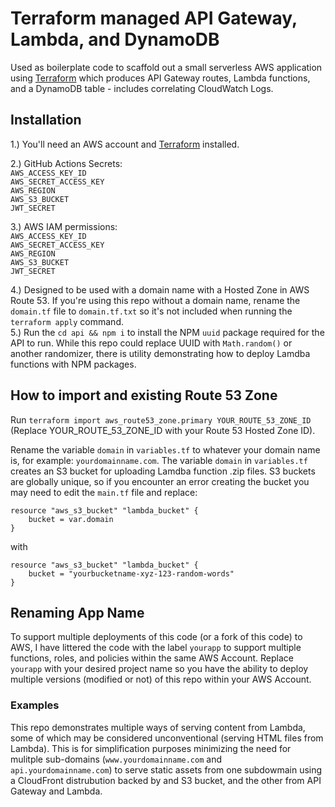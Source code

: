 # Terraform managed API Gateway, Lambda, and DynamoDB

Used as boilerplate code to scaffold out a small serverless AWS application using [Terraform](https://www.terraform.io) which produces API Gateway routes, Lambda functions, and a DynamoDB table - includes correlating CloudWatch Logs.

## Installation

1.) You'll need an AWS account and [Terraform](https://www.terraform.io) installed.

2.) GitHub Actions Secrets:  
`AWS_ACCESS_KEY_ID`  
`AWS_SECRET_ACCESS_KEY`  
`AWS_REGION`  
`AWS_S3_BUCKET`  
`JWT_SECRET`

3.) AWS IAM permissions:  
`AWS_ACCESS_KEY_ID`  
`AWS_SECRET_ACCESS_KEY`  
`AWS_REGION`  
`AWS_S3_BUCKET`  
`JWT_SECRET`

4.) Designed to be used with a domain name with a Hosted Zone in AWS Route 53. If you're using this repo without a domain name, rename the `domain.tf` file to `domain.tf.txt` so it's not included when running the `terraform apply` command.  
5.) Run the `cd api && npm i` to install the NPM `uuid` package required for the API to run. While this repo could replace UUID with `Math.random()` or another randomizer, there is utility demonstrating how to deploy Lamdba functions with NPM packages.

## How to import and existing Route 53 Zone

Run `terraform import aws_route53_zone.primary YOUR_ROUTE_53_ZONE_ID` (Replace YOUR_ROUTE_53_ZONE_ID with your Route 53 Hosted Zone ID).

Rename the variable `domain` in `variables.tf` to whatever your domain name is, for example: `yourdomainname.com`. The variable `domain` in `variables.tf` creates an S3 bucket for uploading Lamdba function .zip files. S3 buckets are globally unique, so if you encounter an error creating the bucket you may need to edit the `main.tf` file and replace:

```
resource "aws_s3_bucket" "lambda_bucket" {
	bucket = var.domain
}
```

with

```
resource "aws_s3_bucket" "lambda_bucket" {
	bucket = "yourbucketname-xyz-123-random-words"
}
```

## Renaming App Name

To support multiple deployments of this code (or a fork of this code) to AWS, I have littered the code with the label `yourapp` to support multiple functions, roles, and policies within the same AWS Account. Replace `yourapp` with your desired project name so you have the ability to deploy multiple versions (modified or not) of this repo within your AWS Account.

### Examples

This repo demonstrates multiple ways of serving content from Lambda, some of which may be considered unconventional (serving HTML files from Lambda). This is for simplification purposes minimizing the need for mulitple sub-domains (`www.yourdomainname.com` and `api.yourdomainname.com`) to serve static assets from one subdowmain using a CloudFront distrubution backed by and S3 bucket, and the other from API Gateway and Lambda.
